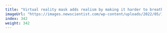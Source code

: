 ```yaml
---
title: "Virtual reality mask adds realism by making it harder to breathe"
imageUrl: "https://images.newscientist.com/wp-content/uploads/2022/05/10140902/SEI_103214958.jpg?width=600"
index: 342
weight: 342
---
```

